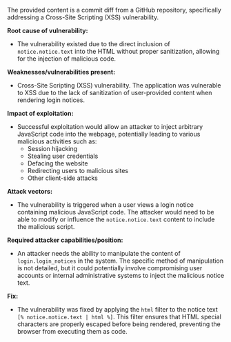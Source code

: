 The provided content is a commit diff from a GitHub repository, specifically addressing a Cross-Site Scripting (XSS) vulnerability.

**Root cause of vulnerability:**
- The vulnerability existed due to the direct inclusion of `notice.notice.text` into the HTML without proper sanitization, allowing for the injection of malicious code.

**Weaknesses/vulnerabilities present:**
- Cross-Site Scripting (XSS) vulnerability. The application was vulnerable to XSS due to the lack of sanitization of user-provided content when rendering login notices.

**Impact of exploitation:**
- Successful exploitation would allow an attacker to inject arbitrary JavaScript code into the webpage, potentially leading to various malicious activities such as:
    - Session hijacking
    - Stealing user credentials
    - Defacing the website
    - Redirecting users to malicious sites
    - Other client-side attacks

**Attack vectors:**
- The vulnerability is triggered when a user views a login notice containing malicious JavaScript code. The attacker would need to be able to modify or influence the `notice.notice.text` content to include the malicious script.

**Required attacker capabilities/position:**
- An attacker needs the ability to manipulate the content of `login.login_notices` in the system. The specific method of manipulation is not detailed, but it could potentially involve compromising user accounts or internal administrative systems to inject the malicious notice text.

**Fix:**
- The vulnerability was fixed by applying the `html` filter to the notice text `[% notice.notice.text | html %]`. This filter ensures that HTML special characters are properly escaped before being rendered, preventing the browser from executing them as code.